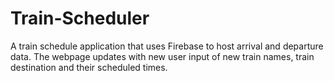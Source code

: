 # Train-Scheduler
A train schedule application that uses Firebase to host arrival and departure data. The webpage updates with new user input of new train names, train destination and their scheduled times.

